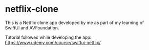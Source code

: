 # netflix-clone
This is a Netflix clone app developed by me as part of my learning of SwiftUI and AVFoundation.

Tutorial followed while developing the app: https://www.udemy.com/course/swiftui-netflix/
